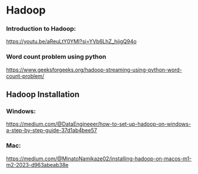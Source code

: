 # Hadoop

### Introduction to Hadoop:
https://youtu.be/aReuLtY0YMI?si=YVb6LhZ_hijgQ94o

### Word count problem using python
https://www.geeksforgeeks.org/hadoop-streaming-using-python-word-count-problem/

## Hadoop Installation
### Windows: 
https://medium.com/@DataEngineeer/how-to-set-up-hadoop-on-windows-a-step-by-step-guide-37d1ab4bee57

### Mac: 
https://medium.com/@MinatoNamikaze02/installing-hadoop-on-macos-m1-m2-2023-d963abeab38e
